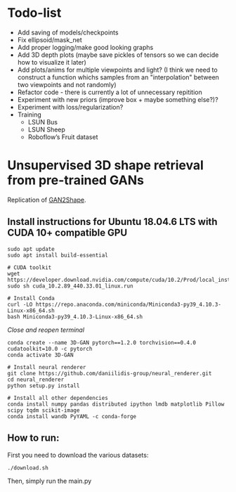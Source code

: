 # Todo-list
- Add saving of models/checkpoints
- Fix ellipsoid/mask_net
- Add proper logging/make good looking graphs
- Add 3D depth plots (maybe save pickles of tensors so we can decide how to visualize it later)
- Add plots/anims for multiple viewpoints and light? 
  (I think we need to construct a function whichs samples from an "interpolation" between two viewpoints and not randomly)
- Refactor code - there is currently a lot of unnecessary repitition
- Experiment with new priors (improve box + maybe something else?)?
- Experiment with loss/regularization?
- Training
  - LSUN Bus
  - LSUN Sheep
  - Roboflow’s Fruit dataset

# Unsupervised 3D shape retrieval from pre-trained GANs
Replication of [GAN2Shape](https://github.com/XingangPan/GAN2Shape).

## Install instructions for Ubuntu 18.04.6 LTS with CUDA 10+ compatible GPU
```
sudo apt update
sudo apt install build-essential
```
```
# CUDA toolkit
wget https://developer.download.nvidia.com/compute/cuda/10.2/Prod/local_installers/cuda_10.2.89_440.33.01_linux.run
sudo sh cuda_10.2.89_440.33.01_linux.run
```
```
# Install Conda
curl -LO https://repo.anaconda.com/miniconda/Miniconda3-py39_4.10.3-Linux-x86_64.sh
bash Miniconda3-py39_4.10.3-Linux-x86_64.sh
```
*Close and reopen terminal*
```
conda create --name 3D-GAN pytorch==1.2.0 torchvision==0.4.0 cudatoolkit=10.0 -c pytorch
conda activate 3D-GAN
```
```
# Install neural renderer
git clone https://github.com/daniilidis-group/neural_renderer.git
cd neural_renderer
python setup.py install
```
```
# Install all other dependencies
conda install numpy pandas distributed ipython lmdb matplotlib Pillow scipy tqdm scikit-image
conda install wandb PyYAML -c conda-forge
```

## How to run:
First you need to download the various datasets:
```sh
./download.sh
```
Then, simply run the main.py
